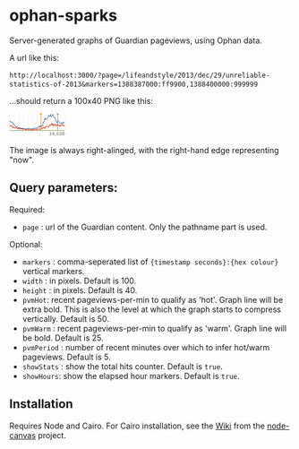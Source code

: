 ophan-sparks
============

Server-generated graphs of Guardian pageviews, using Ophan data.

A url like this:
```
http://localhost:3000/?page=/lifeandstyle/2013/dec/29/unreliable-statistics-of-2013&markers=1388387000:ff9900,1388400000:999999
```
...should return a 100x40 PNG like this:

![example](./example.png)

The image is always right-alinged, with the right-hand edge representing "now". 

## Query parameters:

Required:
* `page` : url of the Guardian content. Only the pathname part is used.

Optional:
* `markers` : comma-seperated list of `{timestamp seconds}:{hex colour}` vertical markers.
* `width` : in pixels. Default is 100.
* `height` : in pixels. Default is 40.
* `pvmHot`: recent pageviews-per-min to qualify as 'hot'. Graph line will be extra bold. This is also the level at which the graph starts to compress vertically. Default is 50.
* `pvmWarm` : recent pageviews-per-min to qualify as 'warm'. Graph line will be bold. Default is 25.
* `pvmPeriod` : number of recent minutes over which to infer hot/warm pageviews. Default is 5.
* `showStats` : show the total hits counter. Default is `true`.
* `showHours`:  show the elapsed hour markers. Default is `true`.


## Installation

Requires Node and Cairo. For Cairo installation, see the [Wiki](https://github.com/LearnBoost/node-canvas/wiki/_pages) from the [node-canvas](https://github.com/LearnBoost/node-canvas) project.
